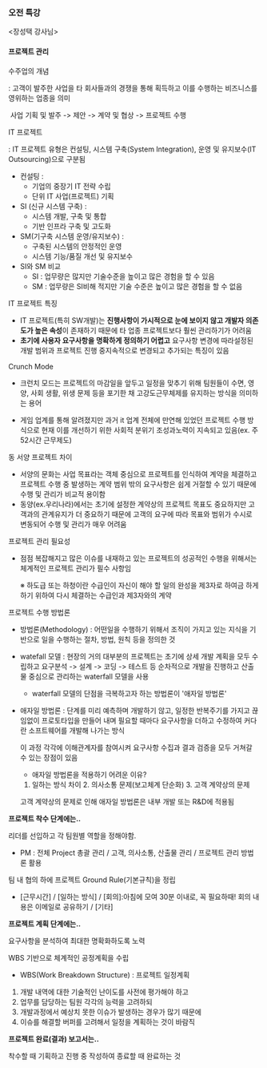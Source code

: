 ### 오전 특강

<장성택 강사님>

#### 프로젝트 관리

수주업의 개념

 : 고객이 발주한 사업을 타 회사들과의 경쟁을 통해 획득하고 이를 수행하는 비즈니스를 영위하는 업종을 의미

​	사업 기획 및 발주 -> 제안 -> 계약 및 협상 -> 프로젝트 수행

IT 프로젝트

: IT 프로젝트 유형은 컨설팅, 시스템 구축(System Integration), 운영 및 유지보수(IT Outsourcing)으로 구분됨

- 컨설팅 : 
  - 기업의 중장기 IT 전략 수립
  - 단위 IT 사업(프로젝트) 기획
- SI (신규 시스템 구축) : 
  - 시스템 개발, 구축 및 통합
  - 기반 인프라 구축 및 고도화
- SM(기구축 시스템 운영/유지보수) :
  - 구축된 시스템의 안정적인 운영
  - 시스템 기능/품질 개선 및 유지보수
- SI와 SM 비교
  - SI : 업무량은 많지만 기술수준을 높이고 많은 경험을 할 수 있음
  - SM : 업무량은 SI비해 적지만 기술 수준은 높이고 많은 경험을 할 수 없음

IT 프로젝트 특징

- IT 프로젝트(특히 SW개발)는 **진행사항이 가시적으로 눈에 보이지 않고 개발자 의존도가 높은 속성**이 존재하기 때문에 타 업종 프로젝트보다 훨씬 관리하기가 어려움
- **초기에 사용자 요구사항을 명확하게 정의하기 어렵고** 요구사항 변경에 따라설정된 개발 범위과 프로젝트 진행 중지속적으로 변경되고 추가되는 특징이 있음

Crunch Mode 

- 크런치 모드는 프로젝트의 마감일을 앞두고 일정을 맞추기 위해 팀원들이 수면, 영양, 사회 생활, 위생 문제 등을 포기한 채 고강도근무체제를 유지하는 방식을 의미하는 용어 

- 게임 업계를 통해 알려졌지만 과거 it 업계 전체에 만연해 있었던 프로젝트 수행 방식으로 현재 이를 개선하기 위한 사회적 분위기 조성과노력이 지속되고 있음(ex. 주 52시간 근무제도)

동 서양 프로젝트 차이

- 서양의 문화는 사업 목표라는 객체 중심으로 프로젝트를 인식하여 계약을 체결하고 프로젝트 수행 중 발생하는 계약 범위 밖의 요구사항은 쉽게 거절할 수 있기 때문에 수행 및 관리가 비교적 용이함
- 동양(ex.우리나라)에서는 초기에 설정한 계약상의 프로젝트 목표도 중요하지만 고객과의 관계유지가 더 중요하기 때문에 고객의 요구에 따라 목표와 범위가 수시로 변동되어 수행 및 관리가 매우 어려움

프로젝트 관리 필요성

- 점점 복잡해지고 많은 이슈를 내재하고 있는 프로젝트의 성공적인 수행을 위해서는 체계적인 프로젝트 관리가 필수 사항임

  ※ 하도급 또는 하청이란 수급인이 자신이 해야 할 일의 완성을 제3자로 하여금 하게 하기 위하여 다시 체결하는 수급인과 제3자와의 계약

프로젝트 수행 방법론

- 방법론(Methodology) : 어떤일을 수행하기 위해서 조직이 가지고 있는 지식을 기반으로 일을 수행하는 절차, 방법, 원칙 등을 정의한 것

- watefall 모델 : 현장의 거의 대부분의 프로젝트는 초기에 상세 개발 계획을 모두 수립하고 요구분석 -> 설계 -> 코딩 -> 테스트 등 순차적으로 개발을 진행하고 산출물 중심으로 관리하는 waterfall 모델을 사용

  - waterfall 모델의 단점을 극복하고자 하는 방법론이 '애자일 방법론'

- 애자일 방법론 : 단계를 미리 예측하며 개발하기 않고, 일정한 반복주기를 가지고 끊임없이 프로토타입을 만들어 내며 필요할 때마다 요구사항을 더하고 수정하여 커다란 소프트웨어를 개발해 나가는 방식

  이 과정 각각에 이해관계자를 참여시켜 요구사항 수집과 결과 검증을 모두 거쳐갈 수 있는 장점이 있음

  * 애자일 방법론을 적용하기 어려운 이유?

  1. 일하는 방식 차이  2. 의사소통 문제(보고체계 단순화) 3. 고객 계약상의 문제

    고객 계약상의 문제로 인해 애자일 방법론은 내부 개발 또는 R&D에 적용됨



**프로젝트 착수 단계에는..**

리더를 선입하고 각 팀원별 역할을 정해야함.

- PM :  전체 Project 총괄 관리 / 고객, 의사소통, 산출물 관리 / 프로젝트 관리 방법론 활용

팀 내 협의 하에 프로젝트 Ground Rule(기본규칙)을 정립

- [근무시간] / [일하는 방식] / [회의]:아침에 모여 30분 이내로, 꼭 필요하때! 회의 내용은 이메일로 공유하기 / [기타]



**프로젝트 계획 단계에는..**

요구사항을 분석하여 최대한 명확화하도록 노력

WBS 기반으로 체계적인 공정계획을 수립

- WBS(Work Breakdown Structure) :  프로젝트 일정계획 

1. 개발 내역에 대한 기술적인 난이도를 사전에 평가해야 하고
2. 업무를 담당하는 팀원 각각의 능력을 고려하되
3. 개발과정에서 예상치 못한 이슈가 발생하는 경우가 많기 때문에
4. 이슈를 해결할 버퍼를 고려해서 일정을 계획하는 것이 바람직



**프로젝트 완료(결과) 보고서는..**

착수할 때 기획하고 진행 중 작성하여 종료할 때 완료하는 것







